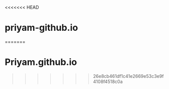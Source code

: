 <<<<<<< HEAD
# priyam-github.io
=======
# Priyam.github.io
>>>>>>> 26e8cb461df1c41e2669e53c3e9f4108f4518c0a
